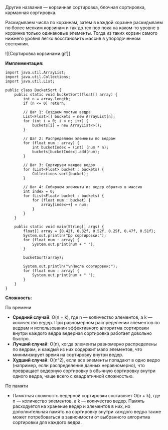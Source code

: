 Другие названия — корзинная сортировка, блочная сортировка, карманная сортировка.  
  
Раскидываем числа по корзинам, затем в каждой корзине раскидываем по более мелким корзинам и так до тех пор пока на каком-то уровне в корзинке только одинаковые элементы. Тогда из таких корзин самого нижнего уровня легко восстановить массив в упорядоченном состоянии.

![[Сортировка корзинами.gif]]


**Имплементация:**

```
import java.util.ArrayList;
import java.util.Collections;
import java.util.List;

public class BucketSort {
    public static void bucketSort(float[] array) {
        int n = array.length;
        if (n <= 0) return;

        // Шаг 1: Создаем пустые ведра
        List<Float>[] buckets = new ArrayList[n];
        for (int i = 0; i < n; i++) {
            buckets[i] = new ArrayList<>();
        }

        // Шаг 2: Распределяем элементы по ведрам
        for (float num : array) {
            int bucketIndex = (int) (num * n);
            buckets[bucketIndex].add(num);
        }

        // Шаг 3: Сортируем каждое ведро
        for (List<Float> bucket : buckets) {
            Collections.sort(bucket);
        }

        // Шаг 4: Собираем элементы из ведер обратно в массив
        int index = 0;
        for (List<Float> bucket : buckets) {
            for (float num : bucket) {
                array[index++] = num;
            }
        }
    }

    public static void main(String[] args) {
        float[] array = {0.42f, 0.32f, 0.52f, 0.25f, 0.47f, 0.51f};
        System.out.println("До сортировки:");
        for (float num : array) {
            System.out.print(num + " ");
        }

        bucketSort(array);

        System.out.println("\nПосле сортировки:");
        for (float num : array) {
            System.out.print(num + " ");
        }
    }
}
```



**Сложность:**

По времени
- **Средний случай**: O(n + k), где n — количество элементов, а k — количество ведер. При равномерном распределении элементов по ведрам и использовании эффективного алгоритма сортировки внутри каждого ведра ведерная сортировка работает довольно быстро.
- **Лучший случай**: O(n), когда элементы равномерно распределены по ведрам, и каждый из них содержит мало элементов, что минимизирует время на сортировку внутри ведер.
- **Худший случай**: O(n^2), если все элементы попадают в одно ведро (например, если распределение данных неравномерно), что превращает ведерную сортировку в обычную сортировку внутри одного ведра, чаще всего с квадратичной сложностью.

По памяти
- Памятная сложность ведерной сортировки составляет O(n + k), где n — количество элементов, а k — количество ведер. Память расходуется на хранение ведер и элементов в них, но дополнительная память на сортировку внутри каждого ведра также может потребоваться в зависимости от выбранного алгоритма сортировки для каждого ведра.